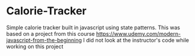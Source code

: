 # Calorie-Tracker
Simple calorie tracker built in javascript using state patterns. This was based on a project from this course https://www.udemy.com/modern-javascript-from-the-beginning
I did not look at the instructor's code while working on this project
